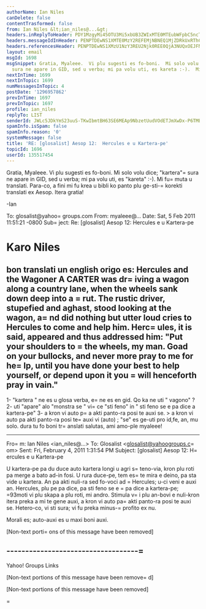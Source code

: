 ```yaml
---
authorName: Ian Niles
canDelete: false
contentTrasformed: false
from: Ian Niles &lt;ian_niles@...&gt;
headers.inReplyToHeader: PDY1MzgyMi45OTU3Mi5xbUB3ZWIxMTE0MTEubWFpbC5ncTEueWFob28uY29tPg==
headers.messageIdInHeader: PENPTDEwNS1XMTE0MzY2REFEMjNBNEQ1MjZDRkUxRThCRTgwQHBoeC5nYmw+
headers.referencesHeader: PENPTDEwNS1XMzU1NzY3REU2Njk0REE0QjA3NUQxOEJFNjBAcGh4LmdibD4sPDY1MzgyMi45OTU3Mi5xbUB3ZWIxMTE0MTEubWFpbC5ncTEueWFob28uY29tPg==
layout: email
msgId: 1698
msgSnippet: Gratia, Myaleee.  Vi plu sugesti es fo-boni.  Mi solo volu dice; kartera
  sura ne apare in GID, sed u verba; mi pa volu uti, es kareta :-).  Mi fu muta u
nextInTime: 1699
nextInTopic: 1699
numMessagesInTopic: 4
postDate: '1296957862'
prevInTime: 1697
prevInTopic: 1697
profile: ian_niles
replyTo: LIST
senderId: JWLc5JDkYmS23uuS-TKwIbmtBH63SE6MEAp9NbzetUudVOdETJmXwDx-P6TME7mCiV_CQOhKxCp5oANjZIcqKV7df9nwsddp
spamInfo.isSpam: false
spamInfo.reason: '0'
systemMessage: false
title: 'RE: [glosalist] Aesop 12:  Hercules e u Kartera-pe'
topicId: 1696
userId: 135517454
---
```



Gratia, Myaleee.  Vi plu sugesti es fo-boni.  Mi solo volu dice; "kartera"=
 sura ne apare in GID, sed u verba; mi pa volu uti, es "kareta" :-).  Mi fu=
 muta u translati.  Para-co, a fini mi fu krea u bibli ko panto plu ge-sti-=
korekti translati ex Aesop.   Itera gratia!
 
-Ian 
 


To: glosalist@yahoo=
groups.com
From: myaleee@...
Date: Sat, 5 Feb 2011 11:51:21 -0800
Sub=
ject: Re: [glosalist] Aesop 12: Hercules e u Kartera-pe


  



Karo Niles
=
bon translati
un english origo es:
Hercules and the Wagoner
A CARTER was dr=
iving a wagon along a country lane, when the wheels sank down 
deep into a =
rut. The rustic
driver, stupefied and aghast, stood looking at the wagon, a=
nd did nothing but 
utter loud cries to Hercules to
come and help him. Herc=
ules, it is said, appeared and thus addressed him: "Put 
your shoulders to =
the wheels,
my man. Goad on your bullocks, and never more pray to me for he=
lp, until you 
have done your best to help
yourself, or depend upon it you =
will henceforth pray in vain."
-------
1- "kartera " ne es u glosa verba, e=
 ne es en gid. Qo ka ne uti " vagono" ?
2- uti "apare" alo "monstra se " vi=
ce "sti feno" in " sti feno se e pa dice a 
kartera-pe"
3- a kron vi auto p=
a akti panto-ra posi te auxi se. > a kron vi auto pa akti 
panto-ra posi te=
 auxi vi (auto) ; "se" es ge-uti pro id,fe, an, mu solo.
dura tu fo boni tr=
anslati
salutas, ami amo-ple myaleee!

________________________________
Fro=
m: Ian Niles <ian_niles@...>
To: Glosalist <glosalist@yahoogroups.c=
om>
Sent: Fri, February 4, 2011 1:31:54 PM
Subject: [glosalist] Aesop 12: H=
ercules e u Kartera-pe

U kartera-pe pa du duce auto kartera longi u agri s=
teno-via, kron plu roti pa 
merge a bato ad-in fosi. U rura duce-pe, tem es=
te mira e deino, pa sta vide u 
kartera. An pa akti nuli-ra sed fo-voci ad =
Hercules; u-ci veni e auxi an. 
Hercules, plu pe pa dice, pa sti feno se e =
pa dice a kartera-pe; =93moti vi plu 
skapa a plu roti, mi andro. Stimula v=
i plu an-bovi e nuli-kron itera preka a mi 
te gene auxi, a kron vi auto pa=
 akti panto-ra posi te auxi se. Hetero-co, vi 
sti sura; vi fu preka minus-=
profito ex nu.

Morali es; auto-auxi es u maxi boni auxi. 

[Non-text porti=
ons of this message have been removed]

-----------------------------------=
-

Yahoo! Groups Links

[Non-text portions of this message have been remove=
d]



 		 	   		  

[Non-text portions of this message have been removed]

=

